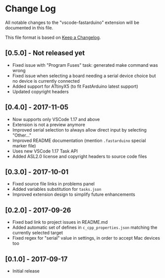# Change Log
All notable changes to the "vscode-fastarduino" extension will be documented in this file.

This file format is based on [Keep a Changelog](http://keepachangelog.com/).

## [0.5.0] - Not released yet
- Fixed issue with "Program Fuses" task: generated make command was wrong
- Fixed issue when selecting a board needing a serial device choice but no device is currently connected
- Added support for ATtinyX5 (to fit FastArduino latest support)
- Updated copyright headers

## [0.4.0] - 2017-11-05
- Now supports only VSCode 1.17 and above
- Extension is not a preview anymore
- Improved serial selection to always allow direct input by selecting "Other..."
- Improved README documentation (mention `.fastarduino` special marker file)
- Uses new VSCode 1.17 Task API
- Added ASL2.0 license and copyright headers to source code files

## [0.3.0] - 2017-10-01
- Fixed source file links in problems panel
- Added variables substitution for `tasks.json` 
- Improved extension design to simplify future enhancements

## [0.2.0] - 2017-09-26
- Fixed bad link to project issues in README.md
- Added automatic set of defines in `c_cpp_properties.json` matching the currently selected target
- Fixed regex for "serial" value in settings, in order to accept Mac devices too

## [0.1.0] - 2017-09-17
- Initial release
